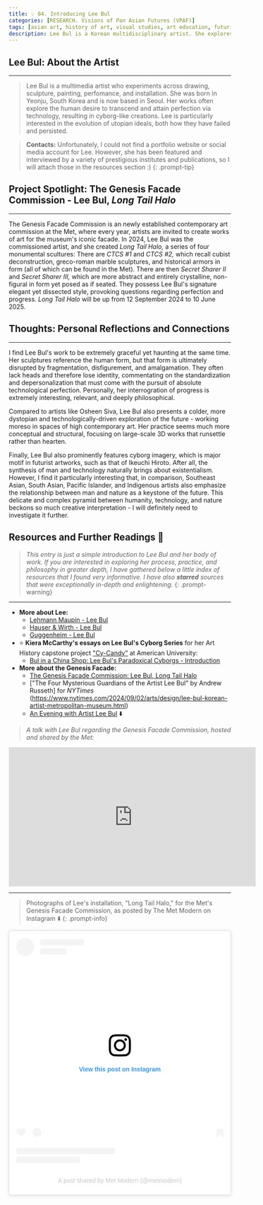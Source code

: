 ```yaml
---
title: 💡 04. Introducing Lee Bul
categories: [RESEARCH. Visions of Pan Asian Futures (VPAF)]
tags: [asian art, history of art, visual studies, art education, futurism, cyborgs]
description: Lee Bul is a Korean multidisciplinary artist. She explores themes of progress and perfection through futuristic imageries.
---
```


## **Lee Bul:** About the Artist
---
> Lee Bul is a multimedia artist who experiments across drawing, sculpture, painting, perfomance, and installation. She was born in Yeonju, South Korea and is now based in Seoul. Her works often explore the human desire to transcend and attain perfection via technology, resulting in cyborg-like creations. Lee is particularly interested in the evolution of utopian ideals, both how they have failed and persisted.

> **Contacts:** Unfortunately, I could not find a portfolio website or social media account for Lee. However, she has been featured and interviewed by a variety of prestigious institutes and publications, so I will attach those in the resources section :)
{: .prompt-tip}

## **Project Spotlight:** The Genesis Facade Commission - Lee Bul, *Long Tail Halo*
---
The Genesis Facade Commission is an newly established contemporary art commission at the Met, where every year, artists are invited to create works of art for the museum's iconic facade. In 2024, Lee Bul was the commissioned artist, and she created *Long Tail Halo,* a series of four monumental scultures: There are *CTCS #1* and *CTCS #2,* which recall cubist deconstruction,  greco-roman marble sculptures, and historical armors in form (all of which can be found in the Met). There are then *Secret Sharer II* and *Secret Sharer III,* which are more abstract and entirely crystalline, non-figural in form yet posed as if seated. They possess Lee Bul's signature elegant yet dissected style, provoking questions regarding perfection and progress. *Long Tail Halo* will be up from 12 September 2024 to 10 June 2025.

## **Thoughts:** Personal Reflections and Connections
---
I find Lee Bul's work to be extremely graceful yet haunting at the same time. Her sculptures reference the human form, but that form is ultimately disrupted by fragmentation, disfigurement, and amalgamation. They often lack heads and therefore lose identity, commentating on the standardization and depersonalization that must come with the pursuit of absolute technological perfection. Personally, her interrogration of progress is extremely interesting, relevant, and deeply philosophical.

Compared to artists like Osheen Siva, Lee Bul also presents a colder, more dystopian and technologically-driven exploration of the future - working moreso in spaces of high contemporary art. Her practice seems much more conceptual and structural, focusing on large-scale 3D works that runsettle rather than hearten.

Finally, Lee Bul also prominently features cyborg imagery, which is major motif in futurist artworks, such as that of Ikeuchi Hiroto. After all, the synthesis of man and technology naturally brings about existentialism. However, I find it particularly interesting that, in comparison, Southeast Asian, South Asian, Pacific Islander, and Indigenous artists also emphasize the relationship between man and nature as a keystone of the future. This delicate and complex pyramid between humanity, technology, and nature beckons so much creative interpretation - I will definitely need to investigate it further.

## **Resources and Further Readings** 📖

> *This entry is just a simple introduction to Lee Bul and her body of work. If you are interested in exploring her process, practice, and philosophy in greater depth, I have gathered below a little index of resources that I found very informative. I have also **starred** sources that were exceptionally in-depth and enlightening.*
{: .prompt-warning}

---
* **More about Lee:**
    * [Lehmann Maupin - Lee Bul](https://www.lehmannmaupin.com/artists/lee-bul/biography)
    * [Hauser & Wirth - Lee Bul](https://www.hauserwirth.com/artists/lee-bul/)
    * [Guggenheim - Lee Bul](https://www.guggenheim.org/artwork/artist/lee-bul)
* ⭐ **Kiera McCarthy's essays on Lee Bul's Cyborg Series** for her Art History capstone project ["Cy-Candy"](https://edspace.american.edu/cy-candy/homepage/) at American University: 
    * [Bul in a China Shop: Lee Bul's Paradoxical Cyborgs - Introduction](https://edspace.american.edu/cy-candy/lee-bul/introduction/)
* **More about the Genesis Facade:**
    * [The Genesis Facade Commission: Lee Bul, Long Tail Halo](https://www.metmuseum.org/exhibitions/the-facade-commission-lee-bul)
    * ["The Four Mysterious Guardians of the Artist Lee Bul" by Andrew Russeth] for *NYTimes* (https://www.nytimes.com/2024/09/02/arts/design/lee-bul-korean-artist-metropolitan-museum.html)
    * [An Evening with Artist Lee Bul](https://youtu.be/bd9fHXhGwhU?si=szQTK3-Pp97kZZ1H)  ⬇️

> *A talk with Lee Bul regarding the Genesis Facade Commission, hosted and shared by the Met:* 

<iframe width="560" height="315" src="https://www.youtube.com/embed/bd9fHXhGwhU?si=8GuZzMukP_I2WykN" title="YouTube video player" frameborder="0" allow="accelerometer; autoplay; clipboard-write; encrypted-media; gyroscope; picture-in-picture; web-share" referrerpolicy="strict-origin-when-cross-origin" allowfullscreen></iframe>

---

> Photographs of Lee's installation, "Long Tail Halo," for the Met's Genesis Facade Commission, as posted by The Met Modern on Instagram ⬇️
{: .prompt-info}

<blockquote class="instagram-media" data-instgrm-captioned data-instgrm-permalink="https://www.instagram.com/p/DAbFlqPuXhD/?utm_source=ig_embed&amp;utm_campaign=loading" data-instgrm-version="14" style=" background:#FFF; border:0; border-radius:3px; box-shadow:0 0 1px 0 rgba(0,0,0,0.5),0 1px 10px 0 rgba(0,0,0,0.15); margin: 1px; max-width:540px; min-width:326px; padding:0; width:99.375%; width:-webkit-calc(100% - 2px); width:calc(100% - 2px);"><div style="padding:16px;"> <a href="https://www.instagram.com/p/DAbFlqPuXhD/?utm_source=ig_embed&amp;utm_campaign=loading" style=" background:#FFFFFF; line-height:0; padding:0 0; text-align:center; text-decoration:none; width:100%;" target="_blank"> <div style=" display: flex; flex-direction: row; align-items: center;"> <div style="background-color: #F4F4F4; border-radius: 50%; flex-grow: 0; height: 40px; margin-right: 14px; width: 40px;"></div> <div style="display: flex; flex-direction: column; flex-grow: 1; justify-content: center;"> <div style=" background-color: #F4F4F4; border-radius: 4px; flex-grow: 0; height: 14px; margin-bottom: 6px; width: 100px;"></div> <div style=" background-color: #F4F4F4; border-radius: 4px; flex-grow: 0; height: 14px; width: 60px;"></div></div></div><div style="padding: 19% 0;"></div> <div style="display:block; height:50px; margin:0 auto 12px; width:50px;"><svg width="50px" height="50px" viewBox="0 0 60 60" version="1.1" xmlns="https://www.w3.org/2000/svg" xmlns:xlink="https://www.w3.org/1999/xlink"><g stroke="none" stroke-width="1" fill="none" fill-rule="evenodd"><g transform="translate(-511.000000, -20.000000)" fill="#000000"><g><path d="M556.869,30.41 C554.814,30.41 553.148,32.076 553.148,34.131 C553.148,36.186 554.814,37.852 556.869,37.852 C558.924,37.852 560.59,36.186 560.59,34.131 C560.59,32.076 558.924,30.41 556.869,30.41 M541,60.657 C535.114,60.657 530.342,55.887 530.342,50 C530.342,44.114 535.114,39.342 541,39.342 C546.887,39.342 551.658,44.114 551.658,50 C551.658,55.887 546.887,60.657 541,60.657 M541,33.886 C532.1,33.886 524.886,41.1 524.886,50 C524.886,58.899 532.1,66.113 541,66.113 C549.9,66.113 557.115,58.899 557.115,50 C557.115,41.1 549.9,33.886 541,33.886 M565.378,62.101 C565.244,65.022 564.756,66.606 564.346,67.663 C563.803,69.06 563.154,70.057 562.106,71.106 C561.058,72.155 560.06,72.803 558.662,73.347 C557.607,73.757 556.021,74.244 553.102,74.378 C549.944,74.521 548.997,74.552 541,74.552 C533.003,74.552 532.056,74.521 528.898,74.378 C525.979,74.244 524.393,73.757 523.338,73.347 C521.94,72.803 520.942,72.155 519.894,71.106 C518.846,70.057 518.197,69.06 517.654,67.663 C517.244,66.606 516.755,65.022 516.623,62.101 C516.479,58.943 516.448,57.996 516.448,50 C516.448,42.003 516.479,41.056 516.623,37.899 C516.755,34.978 517.244,33.391 517.654,32.338 C518.197,30.938 518.846,29.942 519.894,28.894 C520.942,27.846 521.94,27.196 523.338,26.654 C524.393,26.244 525.979,25.756 528.898,25.623 C532.057,25.479 533.004,25.448 541,25.448 C548.997,25.448 549.943,25.479 553.102,25.623 C556.021,25.756 557.607,26.244 558.662,26.654 C560.06,27.196 561.058,27.846 562.106,28.894 C563.154,29.942 563.803,30.938 564.346,32.338 C564.756,33.391 565.244,34.978 565.378,37.899 C565.522,41.056 565.552,42.003 565.552,50 C565.552,57.996 565.522,58.943 565.378,62.101 M570.82,37.631 C570.674,34.438 570.167,32.258 569.425,30.349 C568.659,28.377 567.633,26.702 565.965,25.035 C564.297,23.368 562.623,22.342 560.652,21.575 C558.743,20.834 556.562,20.326 553.369,20.18 C550.169,20.033 549.148,20 541,20 C532.853,20 531.831,20.033 528.631,20.18 C525.438,20.326 523.257,20.834 521.349,21.575 C519.376,22.342 517.703,23.368 516.035,25.035 C514.368,26.702 513.342,28.377 512.574,30.349 C511.834,32.258 511.326,34.438 511.181,37.631 C511.035,40.831 511,41.851 511,50 C511,58.147 511.035,59.17 511.181,62.369 C511.326,65.562 511.834,67.743 512.574,69.651 C513.342,71.625 514.368,73.296 516.035,74.965 C517.703,76.634 519.376,77.658 521.349,78.425 C523.257,79.167 525.438,79.673 528.631,79.82 C531.831,79.965 532.853,80.001 541,80.001 C549.148,80.001 550.169,79.965 553.369,79.82 C556.562,79.673 558.743,79.167 560.652,78.425 C562.623,77.658 564.297,76.634 565.965,74.965 C567.633,73.296 568.659,71.625 569.425,69.651 C570.167,67.743 570.674,65.562 570.82,62.369 C570.966,59.17 571,58.147 571,50 C571,41.851 570.966,40.831 570.82,37.631"></path></g></g></g></svg></div><div style="padding-top: 8px;"> <div style=" color:#3897f0; font-family:Arial,sans-serif; font-size:14px; font-style:normal; font-weight:550; line-height:18px;">View this post on Instagram</div></div><div style="padding: 12.5% 0;"></div> <div style="display: flex; flex-direction: row; margin-bottom: 14px; align-items: center;"><div> <div style="background-color: #F4F4F4; border-radius: 50%; height: 12.5px; width: 12.5px; transform: translateX(0px) translateY(7px);"></div> <div style="background-color: #F4F4F4; height: 12.5px; transform: rotate(-45deg) translateX(3px) translateY(1px); width: 12.5px; flex-grow: 0; margin-right: 14px; margin-left: 2px;"></div> <div style="background-color: #F4F4F4; border-radius: 50%; height: 12.5px; width: 12.5px; transform: translateX(9px) translateY(-18px);"></div></div><div style="margin-left: 8px;"> <div style=" background-color: #F4F4F4; border-radius: 50%; flex-grow: 0; height: 20px; width: 20px;"></div> <div style=" width: 0; height: 0; border-top: 2px solid transparent; border-left: 6px solid #f4f4f4; border-bottom: 2px solid transparent; transform: translateX(16px) translateY(-4px) rotate(30deg)"></div></div><div style="margin-left: auto;"> <div style=" width: 0px; border-top: 8px solid #F4F4F4; border-right: 8px solid transparent; transform: translateY(16px);"></div> <div style=" background-color: #F4F4F4; flex-grow: 0; height: 12px; width: 16px; transform: translateY(-4px);"></div> <div style=" width: 0; height: 0; border-top: 8px solid #F4F4F4; border-left: 8px solid transparent; transform: translateY(-4px) translateX(8px);"></div></div></div> <div style="display: flex; flex-direction: column; flex-grow: 1; justify-content: center; margin-bottom: 24px;"> <div style=" background-color: #F4F4F4; border-radius: 4px; flex-grow: 0; height: 14px; margin-bottom: 6px; width: 224px;"></div> <div style=" background-color: #F4F4F4; border-radius: 4px; flex-grow: 0; height: 14px; width: 144px;"></div></div></a><p style=" color:#c9c8cd; font-family:Arial,sans-serif; font-size:14px; line-height:17px; margin-bottom:0; margin-top:8px; overflow:hidden; padding:8px 0 7px; text-align:center; text-overflow:ellipsis; white-space:nowrap;"><a href="https://www.instagram.com/p/DAbFlqPuXhD/?utm_source=ig_embed&amp;utm_campaign=loading" style=" color:#c9c8cd; font-family:Arial,sans-serif; font-size:14px; font-style:normal; font-weight:normal; line-height:17px; text-decoration:none;" target="_blank">A post shared by Met Modern (@metmodern)</a></p></div></blockquote>
<script async src="https://www.instagram.com/embed.js"></script>